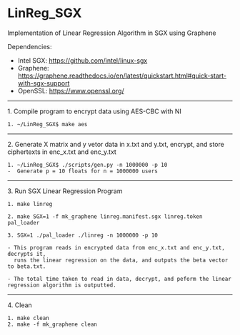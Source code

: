 # LinReg_SGX
Implementation of Linear Regression Algorithm in SGX using Graphene

Dependencies:
- Intel SGX: https://github.com/intel/linux-sgx
- Graphene: https://graphene.readthedocs.io/en/latest/quickstart.html#quick-start-with-sgx-support
- OpenSSL: https://www.openssl.org/

<hr/>
1. Compile program to encrypt data using AES-CBC with NI

	1. ~/LinReg_SGX$ make aes

<hr/>
2. Generate X matrix and y vetor data in x.txt and y.txt, encrypt, and store ciphertexts in enc_x.txt and enc_y.txt

	1. ~/LinReg_SGX$ ./scripts/gen.py -n 1000000 -p 10
    -  Generate p = 10 floats for n = 1000000 users

<hr/>
3. Run SGX Linear Regression Program

	1. make linreg

	2. make SGX=1 -f mk_graphene linreg.manifest.sgx linreg.token pal_loader

	3. SGX=1 ./pal_loader ./linreg -n 1000000 -p 10
	
	- This program reads in encrypted data from enc_x.txt and enc_y.txt, decrypts it,
	  runs the linear regression on the data, and outputs the beta vector to beta.txt.

	- The total time taken to read in data, decrypt, and peform the linear regression algorithm is outputted.

<hr/>
4. Clean

	1. make clean
	2. make -f mk_graphene clean
